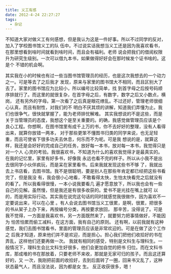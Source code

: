 ```yaml
---
title: 义工有感
date: 2012-4-24 22:27:27
tags:
  - 杂记
---
```

<!--more-->
不知道大家对做义工有何感想，但是我认为这是一件好事。所以不过同学的反对，加入了学校图书馆义工的队
伍中。不过说实话我想当义工还是因为我喜欢看书，在那里想看到啥时间就看到啥时间，而且会有福利。老师
说会把我们的借阅权限升为研究生级别。一次可以借九本书，如果做得好好会在那时候发个证书啥的。这是个
不错的机会啊。

其实我在小的时候也有过一些当图书馆管理员的经历，也是这次我想去的一个动力之一。可是等去了之后我才
发现，原来与家里的图书馆大不相同，而且区别大了去了。家里的图书馆应为比较小，所以编号比较简单，找
到首字母之后按号码顺序排就行了。而这里的就很复杂，在首字母之后，有数字，数字之后又小数点，横岗，
还有另外的字母。第一次看了之后真是眼花缭乱。不过还好，管理老师很细心认真，而且有耐性，对我们的不
明白不厌其烦的讲解，知道我们弄懂为止。我们也很争气，很快就掌握了，能为老师排忧解难。
其实我想说的不是这些，而是关于当管理员的态度，我想这个是至关重要的。的确，我感觉做管理员应该是个
良心工程。你想啊，在图书馆里有成千上万的书，你不去好好的整理，没有人看得出来，就算你放错一两本，
对于那些更笨不懂图书归类的同学来说，也无足轻重，而且可使省下很多功夫去休息，何乐而不为呢。可是我
想说的是，就算这样，我还是会好好的完成自己的任务，放好每一本书，放对每一本书，我觉得只是对一个人
心灵的考验。我很喜欢书，不知道为什么的喜欢我觉得才是最真实的。在我的记忆里，家里有好多书，好像我
永远也看不完的样子。所以从小我不是出去很同学小伙伴疯玩，而是呆在家里看书。后来我就发现这些书不够
了，我就出去上书店看，去图书馆。我不是很聪明，要是别人在那些年肯定都已经把这些书看完了，但是我没
有，我会很小心地看，不敢看得太快，生怕太快看完之后就没有的看了。所以我看得很慢，一本小说我要看几
遍才愿意放下，所以我也会有一些自己的见解。虽然慢，但是我还是有很多收获的。爱书不是光挂在嘴上就可
以的，而是用实际行动。其实我在说完这句话的同时就感觉我很做作，因为喜欢不一定要说出来，可以在心里
。有人会说去图书馆当义工很累，是啊，很累，把很多的书从架子上办下来，再按编号分类，再按要求放回，
那辛苦，没得说了。可是我不觉得，一方面是我喜欢书，另一方面既然来了，就要努力把事情做好，不能因为
怕苦怕累而偷工减料，在这方面，我有自己的原则。
还有啊，以前我就有这种感觉，我们去图书馆看书，里面的管理员应该是非常欢迎的。可是在做了这个工作之
后我才知道，原来他们并不是欢迎，而是担心。担心我们把他们收拾好的书在弄乱，这样他们还要再做一次。
我就有相同的感受，特别是文科生与理科生。一般情况下，理科生会比文科生好很多，他们会更加自觉的把书
归位。而在文科书库，那成堆的书在那放着，只要老师不来收，那就是无家可归的孩子。而且这还算好的，又
一次，我刚把前面的收拾好，去到后面转了一圈，回来书又乱了，这种状态最气人，而且没法说，因为都是女
生。
反正收获很多，嗯！